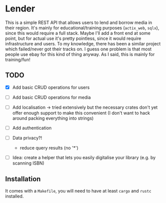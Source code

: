 # Lender

This is a simple REST API that allows users to lend and borrow media in their region. It's mainly for educational/training purposes (`actix_web`, `sqlx`), since this would require a full stack. Maybe I'll add a front end at some point, but for actual use it's pretty pointless, since it would require infrastructure and users. To my knowledge, there has been a similar project which failed/never got their tracks on. I guess one problem is that most people use ebay for this kind of thing anyway. As I said, this is mainly for training/fun!

## TODO

- [x] Add basic CRUD operations for users
- [ ] Add basic CRUD operations for media
- [ ] Add localisation
     &rarr; tried extensively but the necessary crates don't yet offer enough support to make this convenient (I don't want to hack around packing everything into strings)
- [ ] Add authentication
- [ ] Data privacy?!
  - reduce query results (no '\*')
- [ ] Idea: create a helper that lets you easily digitalise your library (e.g. by scanning ISBN)


## Installation

It comes with a `Makefile`, you will need to have at least `cargo` and `rustc` installed. 
